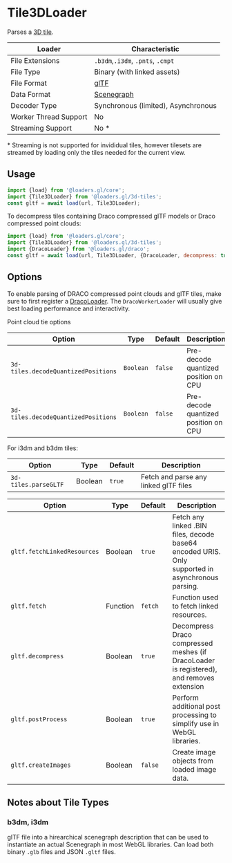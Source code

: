 # Tile3DLoader

Parses a [3D tile](https://github.com/AnalyticalGraphicsInc/3d-tiles).

| Loader                | Characteristic                                                                                                 |
| --------------------- | -------------------------------------------------------------------------------------------------------------- |
| File Extensions       | `.b3dm`,`.i3dm`, `.pnts`, `.cmpt`                                                                              |
| File Type             | Binary (with linked assets)                                                                                    |
| File Format           | [glTF](https://github.com/AnalyticalGraphicsInc/3d-tiles/tree/master/specification#tile-format-specifications) |
| Data Format           | [Scenegraph](/docs/specifications/category-scenegraph)                                                         |
| Decoder Type          | Synchronous (limited), Asynchronous                                                                            |
| Worker Thread Support | No                                                                                                             |
| Streaming Support     | No \*                                                                                                          |

\* Streaming is not supported for invididual tiles, however tilesets are streamed by loading only the tiles needed for the current view.

## Usage

```js
import {load} from '@loaders.gl/core';
import {Tile3DLoader} from '@loaders.gl/3d-tiles';
const gltf = await load(url, Tile3DLoader);
```

To decompress tiles containing Draco compressed glTF models or Draco compressed point clouds:

```js
import {load} from '@loaders.gl/core';
import {Tile3DLoader} from '@loaders.gl/3d-tiles';
import {DracoLoader} from '@loaders.gl/draco';
const gltf = await load(url, Tile3DLoader, {DracoLoader, decompress: true});
```

## Options

To enable parsing of DRACO compressed point clouds and glTF tiles, make sure to first register a [DracoLoader](/docs/api-reference/draco/draco-loader). The `DracoWorkerLoader` will usually give best loading performance and interactivity.

Point cloud tie options

| Option                              | Type      | Default | Description                          |
| ----------------------------------- | --------- | ------- | ------------------------------------ |
| `3d-tiles.decodeQuantizedPositions` | `Boolean` | `false` | Pre-decode quantized position on CPU |
| `3d-tiles.decodeQuantizedPositions` | `Boolean` | `false` | Pre-decode quantized position on CPU |

For i3dm and b3dm tiles:

| Option               | Type    | Default | Description                           |
| -------------------- | ------- | ------- | ------------------------------------- |
| `3d-tiles.parseGLTF` | Boolean | `true`  | Fetch and parse any linked glTF files |

| Option                      | Type     | Default | Description                                                                                      |
| --------------------------- | -------- | ------- | ------------------------------------------------------------------------------------------------ |
| `gltf.fetchLinkedResources` | Boolean  | `true`  | Fetch any linked .BIN files, decode base64 encoded URIS. Only supported in asynchronous parsing. |
| `gltf.fetch`                | Function | `fetch` | Function used to fetch linked resources.                                                         |
| `gltf.decompress`           | Boolean  | `true`  | Decompress Draco compressed meshes (if DracoLoader is registered), and removes extension         |
| `gltf.postProcess`          | Boolean  | `true`  | Perform additional post processing to simplify use in WebGL libraries.                           |
| `gltf.createImages`         | Boolean  | `false` | Create image objects from loaded image data.                                                     |

## Notes about Tile Types

### b3dm, i3dm

glTF file into a hirearchical scenegraph description that can be used to instantiate an actual Scenegraph in most WebGL libraries. Can load both binary `.glb` files and JSON `.gltf` files.
